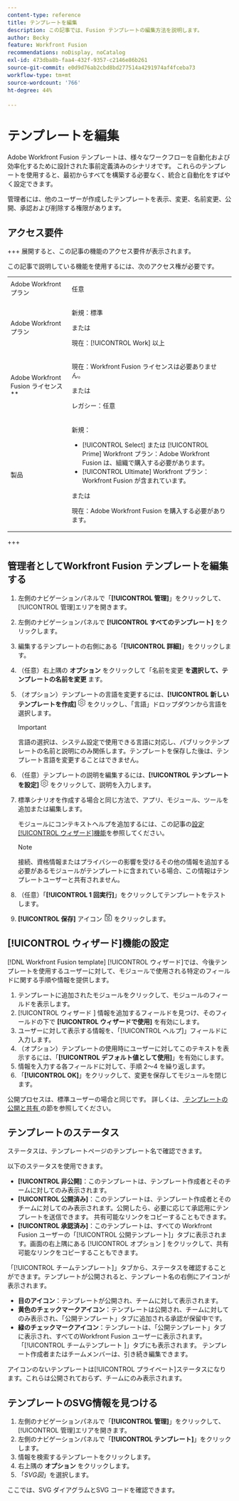 ```yaml
---
content-type: reference
title: テンプレートを編集
description: この記事では、Fusion テンプレートの編集方法を説明します。
author: Becky
feature: Workfront Fusion
recommendations: noDisplay, noCatalog
exl-id: 473dba8b-faa4-432f-9357-c2146e86b261
source-git-commit: e0d9d76ab2cbd8bd277514a4291974af4fceba73
workflow-type: tm+mt
source-wordcount: '766'
ht-degree: 44%

---
```


# テンプレートを編集

Adobe Workfront Fusion テンプレートは、様々なワークフローを自動化および効率化するために設計された事前定義済みのシナリオです。 これらのテンプレートを使用すると、最初からすべてを構築する必要なく、統合と自動化をすばやく設定できます。

管理者には、他のユーザーが作成したテンプレートを表示、変更、名前変更、公開、承認および削除する権限があります。

## アクセス要件

+++ 展開すると、この記事の機能のアクセス要件が表示されます。

この記事で説明している機能を使用するには、次のアクセス権が必要です。

<table style="table-layout:auto">
  <col>
  <col>
  <tbody>
    <tr>
      <td role="rowheader">Adobe Workfront プラン</td>
      <td><p>任意</p></td>
    </tr>
    <tr data-mc-conditions="">
      <td role="rowheader">Adobe Workfront プラン</td>
      <td><p>新規：標準</p><p>または</p><p>現在：[!UICONTROL Work] 以上</p></td>
    </tr>
    <tr>
      <td role="rowheader">Adobe Workfront Fusion ライセンス**</td>
      <td>
        <p>現在：Workfront Fusion ライセンスは必要ありません。</p>
        <p>または</p>
        <p>レガシー：任意</p>
      </td>
    </tr>
    <tr>
      <td role="rowheader">製品</td>
      <td>
        <p>新規：</p>
        <ul>
          <li>[!UICONTROL Select] または [!UICONTROL Prime] Workfront プラン：Adobe Workfront Fusion は、組織で購入する必要があります。</li>
          <li>[!UICONTROL Ultimate] Workfront プラン：Workfront Fusion が含まれています。</li>
        </ul>
        <p>または</p>
        <p>現在：Adobe Workfront Fusion を購入する必要があります。</p>
      </td>
    </tr>
  </tbody>
</table>

<!--
For more detail about the information in this table, see [Access requirements in Workfront documentation](/help/quicksilver/administration-and-setup/add-users/access-levels-and-object-permissions/access-level-requirements-in-documentation.md). 

For information on Adobe Workfront Fusion licenses, see [Adobe Workfront Fusion licenses](../../workfront-fusion/get-started/license-automation-vs-integration.md). -->

+++

## 管理者としてWorkfront Fusion テンプレートを編集する

1. 左側のナビゲーションパネルで「**[!UICONTROL 管理]**」をクリックして、[!UICONTROL 管理]エリアを開きます。
1. 左側のナビゲーションパネルで **[!UICONTROL すべてのテンプレート]** をクリックします。
1. 編集するテンプレートの右側にある「**[!UICONTROL 詳細]**」をクリックします。
1. （任意）右上隅の **オプション** をクリックして「名前を変更 **を選択して、テンプレートの名前を変更** ます。
1. （オプション）テンプレートの言語を変更するには、**[!UICONTROL 新しいテンプレートを作成]** ![ シナリオ設定アイコン ](assets/fusion-scenario-settings-icon.png) をクリックし、「言語」ドロップダウンから言語を選択します。

   >[!IMPORTANT]
   >
   >言語の選択は、システム設定で使用できる言語に対応し、パブリックテンプレートの名前と説明にのみ関係します。テンプレートを保存した後は、テンプレート言語を変更することはできません。

1. （任意）テンプレートの説明を編集するには、**[!UICONTROL テンプレートを設定]** ![ シナリオ設定アイコン ](assets/fusion-scenario-settings-icon.png) をクリックして、説明を入力します。
1. 標準シナリオを作成する場合と同じ方法で、アプリ、モジュール、ツールを追加または編集します。

   モジュールにコンテキストヘルプを追加するには、この記事の[設定[!UICONTROL ウィザード]機能](#set-up-wizard-functionality)を参照してください。

   <!--For more information on building a scenario, see [Create a scenario in Adobe Workfront Fusion](../../../workfront-fusion/scenarios/create-a-scenario.md).-->

   >[!NOTE]
   >
   >接続、資格情報またはプライバシーの影響を受けるその他の情報を追加する必要があるモジュールがテンプレートに含まれている場合、この情報はテンプレートユーザーと共有されません。

1. （任意）「**[!UICONTROL 1 回実行]**」をクリックしてテンプレートをテストします。
1. **[!UICONTROL 保存]** アイコン ![ 保存アイコン ](assets/save-icon.png) をクリックします。


## [!UICONTROL  ウィザード]機能の設定

[!DNL Workfront Fusion template] [!UICONTROL ウィザード]では、今後テンプレートを使用するユーザーに対して、モジュールで使用される特定のフィールドに関する手順や情報を提供します。

1. テンプレートに追加されたモジュールをクリックして、モジュールのフィールドを表示します。
1. [!UICONTROL  ウィザード ] 情報を追加するフィールドを見つけ、そのフィールドの下で **[!UICONTROL ウィザードで使用]** を有効にします。
1. ユーザーに対して表示する情報を、「[!UICONTROL ヘルプ]」フィールドに入力します。
1. （オプション）テンプレートの使用時にユーザーに対してこのテキストを表示するには、「**[!UICONTROL デフォルト値として使用]**」を有効にします。
1. 情報を入力する各フィールドに対して、手順 2～4 を繰り返します。
1. 「**[!UICONTROL OK]**」をクリックして、変更を保存してモジュールを閉じます。

公開プロセスは、標準ユーザーの場合と同じです。 詳しくは、[ テンプレートの公開と共有 ](/help/workfront-fusion/create-and-manage-templates/publish-and-share-fusion-templates.md) の節を参照してください。

## テンプレートのステータス

ステータスは、テンプレートページのテンプレート名で確認できます。

以下のステータスを使用できます。

* **[!UICONTROL 非公開]**：このテンプレートは、テンプレート作成者とそのチームに対してのみ表示されます。
* **[!UICONTROL 公開済み]**：このテンプレートは、テンプレート作成者とそのチームに対してのみ表示されます。公開したら、必要に応じて承認用にテンプレートを送信できます。 共有可能なリンクをコピーすることもできます。
* **[!UICONTROL 承認済み]**：このテンプレートは、すべての Workfront Fusion ユーザーの「[!UICONTROL 公開テンプレート]」タブに表示されます。画面の右上隅にある [!UICONTROL  オプション ] をクリックして、共有可能なリンクをコピーすることもできます。

「[!UICONTROL チームテンプレート]」タブから、ステータスを確認することができます。テンプレートが公開されると、テンプレート名の右側にアイコンが表示されます。

* **目のアイコン**：テンプレートが公開され、チームに対して表示されます。
* **黄色のチェックマークアイコン**：テンプレートは公開され、チームに対してのみ表示され、「公開テンプレート」タブに追加される承認が保留中です。
* **緑のチェックマークアイコン**：テンプレートは、「公開テンプレート」タブに表示され、すべてのWorkfront Fusion ユーザーに表示されます。 「[!UICONTROL  チームテンプレート ]」タブにも表示されます。 テンプレート作成者またはチームメンバーは、引き続き編集できます。

アイコンのないテンプレートは[!UICONTROL プライベート]ステータスになります。これらは公開されておらず、チームにのみ表示されます。

## テンプレートのSVG情報を見つける

1. 左側のナビゲーションパネルで「**[!UICONTROL 管理]**」をクリックして、[!UICONTROL 管理]エリアを開きます。
1. 左側のナビゲーションパネルで「**[!UICONTROL テンプレート]**」をクリックします。
1. 情報を検索するテンプレートをクリックします。
1. 右上隅の **オプション** をクリックします。
1. 「*SVG図*」を選択します。

ここでは、SVG ダイアグラムとSVG コードを確認できます。
